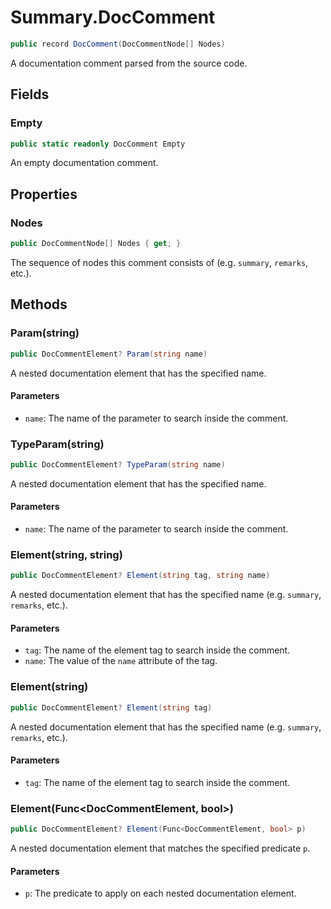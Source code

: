# Summary.DocComment
```cs
public record DocComment(DocCommentNode[] Nodes)
```

A documentation comment parsed from the source code.

## Fields
### Empty
```cs
public static readonly DocComment Empty
```

An empty documentation comment.

## Properties
### Nodes
```cs
public DocCommentNode[] Nodes { get; }
```

The sequence of nodes this comment consists of (e.g. `summary`, `remarks`, etc.).

## Methods
### Param(string)
```cs
public DocCommentElement? Param(string name)
```

A nested <param>documentation element that has the specified name.

#### Parameters
- `name`: The name of the parameter to search inside the comment.

### TypeParam(string)
```cs
public DocCommentElement? TypeParam(string name)
```

A nested <typeparam>documentation element that has the specified name.

#### Parameters
- `name`: The name of the parameter to search inside the comment.

### Element(string, string)
```cs
public DocCommentElement? Element(string tag, string name)
```

A nested documentation element that has the specified name (e.g. `summary`, `remarks`, etc.).

#### Parameters
- `tag`: The name of the element tag to search inside the comment.
- `name`: The value of the `name` attribute of the tag.

### Element(string)
```cs
public DocCommentElement? Element(string tag)
```

A nested documentation element that has the specified name (e.g. `summary`, `remarks`, etc.).

#### Parameters
- `tag`: The name of the element tag to search inside the comment.

### Element(Func<DocCommentElement, bool>)
```cs
public DocCommentElement? Element(Func<DocCommentElement, bool> p)
```

A nested documentation element that matches the specified predicate `p`.

#### Parameters
- `p`: The predicate to apply on each nested documentation element.

